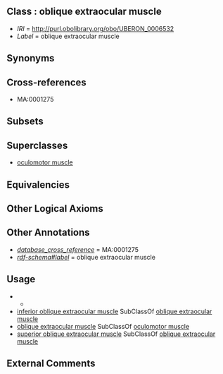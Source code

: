 
## Class : oblique extraocular muscle

 * *IRI* = http://purl.obolibrary.org/obo/UBERON_0006532
 * *Label* = oblique extraocular muscle

## Synonyms


## Cross-references

 * MA:0001275

## Subsets


## Superclasses

 * [oculomotor muscle](../../UBERON/31/UBERON_0006531.md)

## Equivalencies


## Other Logical Axioms


## Other Annotations

 * *[database_cross_reference](../../ef/oboInOwl#hasDbXref.md)* = MA:0001275
 * *[rdf-schema#label](../../el/rdf-schema#label.md)* = oblique extraocular muscle

## Usage

 * -
 * [inferior oblique extraocular muscle](../../UBERON/20/UBERON_0006320.md) SubClassOf [oblique extraocular muscle](../../UBERON/32/UBERON_0006532.md)
 * [oblique extraocular muscle](../../UBERON/32/UBERON_0006532.md) SubClassOf [oculomotor muscle](../../UBERON/31/UBERON_0006531.md)
 * [superior oblique extraocular muscle](../../UBERON/21/UBERON_0006321.md) SubClassOf [oblique extraocular muscle](../../UBERON/32/UBERON_0006532.md)

## External Comments

